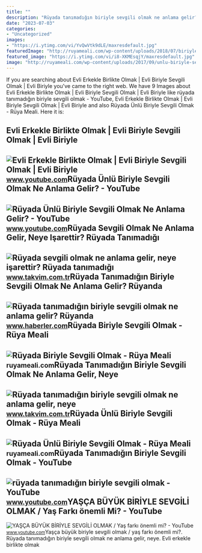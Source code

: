 ```yaml
---
title: ""
description: "Rüyada tanımadığın biriyle sevgili olmak ne anlama gelir? rüyanda"
date: "2023-07-03"
categories:
- "Uncategorized"
images:
- "https://i.ytimg.com/vi/YvQwVtk9dLE/maxresdefault.jpg"
featuredImage: "http://ruyameali.com/wp-content/uploads/2018/07/biriyle-sevgili-olmak-1024x640.jpg"
featured_image: "https://i.ytimg.com/vi/i8-XKMEsqjY/maxresdefault.jpg"
image: "http://ruyameali.com/wp-content/uploads/2017/09/unlu-biriyle-sevgili-olmak.jpg"
---
```


If you are searching about Evli Erkekle Birlikte Olmak | Evli Biriyle Sevgili Olmak | Evli Biriyle you've came to the right web. We have 9 Images about Evli Erkekle Birlikte Olmak | Evli Biriyle Sevgili Olmak | Evli Biriyle like rüyada tanımadığın biriyle sevgili olmak - YouTube, Evli Erkekle Birlikte Olmak | Evli Biriyle Sevgili Olmak | Evli Biriyle and also Rüyada Ünlü Biriyle Sevgili Olmak - Rüya Meali. Here it is:

Evli Erkekle Birlikte Olmak | Evli Biriyle Sevgili Olmak | Evli Biriyle
-----------------------------------------------------------------------

 ![Evli Erkekle Birlikte Olmak | Evli Biriyle Sevgili Olmak | Evli Biriyle](https://i.ytimg.com/vi/7zktX6brz54/maxresdefault.jpg) <small>www.youtube.com</small>Rüyada Ünlü Biriyle Sevgili Olmak Ne Anlama Gelir? - YouTube
------------------------------------------------------------

 ![Rüyada Ünlü Biriyle Sevgili Olmak Ne Anlama Gelir? - YouTube](https://i.ytimg.com/vi/i8-XKMEsqjY/maxresdefault.jpg) <small>www.youtube.com</small>Rüyada Sevgili Olmak Ne Anlama Gelir, Neye Işarettir? Rüyada Tanımadığı
-----------------------------------------------------------------------

 ![Rüyada sevgili olmak ne anlama gelir, neye işarettir? Rüyada tanımadığı](https://iatkv.tmgrup.com.tr/6d1911/600/314/0/0/1200/628?u=https:%2f%2fitkv.tmgrup.com.tr%2f2022%2f04%2f25%2fruyada-sevgili-olmak-ne-anlama-gelir-neye-isarettir-ruyada-tanimadigi-biriyle-sevgili-oldugunu-gormenin-anlami-1650896815886.jpg) <small>www.takvim.com.tr</small>Rüyada Tanımadığın Biriyle Sevgili Olmak Ne Anlama Gelir? Rüyanda
-----------------------------------------------------------------

 ![Rüyada tanımadığın biriyle sevgili olmak ne anlama gelir? Rüyanda](https://i.hbrcdn.com/haber/2023/02/22/ruyada-tanimadigin-biriyle-sevgili-olmak-ne-15652557_2846_m.jpg) <small>www.haberler.com</small>Rüyada Biriyle Sevgili Olmak - Rüya Meali
-----------------------------------------

 ![Rüyada Biriyle Sevgili Olmak - Rüya Meali](http://ruyameali.com/wp-content/uploads/2018/07/biriyle-sevgili-olmak-1024x640.jpg) <small>ruyameali.com</small>Rüyada Tanımadığın Biriyle Sevgili Olmak Ne Anlama Gelir, Neye
--------------------------------------------------------------

 ![Rüyada tanımadığın biriyle sevgili olmak ne anlama gelir, neye](https://iatkv.tmgrup.com.tr/abb0b9/0/0/0/0/0/0?u=https:%2f%2fitkv.tmgrup.com.tr%2f2022%2f04%2f28%2fruyada-tanimadigin-biriyle-sevgili-olmak-ne-anlama-gelir-neye-isarettir-ruyada-bir-erkekle-sevgili-olmanin-anl-1651154952287.jpg&mw=616) <small>www.takvim.com.tr</small>Rüyada Ünlü Biriyle Sevgili Olmak - Rüya Meali
----------------------------------------------

 ![Rüyada Ünlü Biriyle Sevgili Olmak - Rüya Meali](http://ruyameali.com/wp-content/uploads/2017/09/unlu-biriyle-sevgili-olmak.jpg) <small>ruyameali.com</small>Rüyada Tanımadığın Biriyle Sevgili Olmak - YouTube
--------------------------------------------------

 ![rüyada tanımadığın biriyle sevgili olmak - YouTube](https://i.ytimg.com/vi/UqXFBeJQqE0/maxresdefault.jpg?sqp=-oaymwEmCIAKENAF8quKqQMa8AEB-AH-CYAC0AWKAgwIABABGGUgZShlMA8=&rs=AOn4CLCr4xquMuFaOmSYrjEKVrKPbJLGkw) <small>www.youtube.com</small>YAŞÇA BÜYÜK BİRİYLE SEVGİLİ OLMAK / Yaş Farkı önemli Mi? - YouTube
------------------------------------------------------------------

 ![YAŞÇA BÜYÜK BİRİYLE SEVGİLİ OLMAK / Yaş farkı önemli mi? - YouTube](https://i.ytimg.com/vi/YvQwVtk9dLE/maxresdefault.jpg) <small>www.youtube.com</small>Yaşça büyük bi̇ri̇yle sevgi̇li̇ olmak / yaş farkı önemli mi?. Rüyada tanımadığın biriyle sevgili olmak ne anlama gelir, neye. Evli erkekle birlikte olmak

